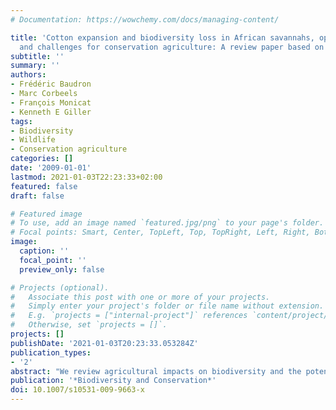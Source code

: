```yaml
---
# Documentation: https://wowchemy.com/docs/managing-content/

title: 'Cotton expansion and biodiversity loss in African savannahs, opportunities
  and challenges for conservation agriculture: A review paper based on two case studies'
subtitle: ''
summary: ''
authors:
- Frédéric Baudron
- Marc Corbeels
- François Monicat
- Kenneth E Giller
tags:
- Biodiversity
- Wildlife
- Conservation agriculture
categories: []
date: '2009-01-01'
lastmod: 2021-01-03T22:23:33+02:00
featured: false
draft: false

# Featured image
# To use, add an image named `featured.jpg/png` to your page's folder.
# Focal points: Smart, Center, TopLeft, Top, TopRight, Left, Right, BottomLeft, Bottom, BottomRight.
image:
  caption: ''
  focal_point: ''
  preview_only: false

# Projects (optional).
#   Associate this post with one or more of your projects.
#   Simply enter your project's folder or file name without extension.
#   E.g. `projects = ["internal-project"]` references `content/project/deep-learning/index.md`.
#   Otherwise, set `projects = []`.
projects: []
publishDate: '2021-01-03T20:23:33.053284Z'
publication_types:
- '2'
abstract: "We review agricultural impacts on biodiversity and the potential of conservation agriculture in developing productive and environment-friendly cropping systems.We then analyse experiences from two African landscapes of global importance for conservation: the Mid Zambezi Valley in Southern Africa and the periphery of the 'W-Arly-Penjari' complex in West Africa. In both areas, expansion of cotton farming, considered as one of the most polluting forms of agriculture in the world, drives major land use change and loss of biodiversity. In both areas, various forms of conservation agriculture have been developed and tested. We highlight the potential benefit of conservation agriculture in controlling negative environmental effects traditionally associated with agriculture and reducing the need for land conversion through increased biophysical resource use efficiency, turning agriculture from a threat to an opportunity for conservation. Finally, we raise a number of issues that constitute challenges for the widespread adoption of these technologies by resource-poor farmers, and formulate recommendations for the development, evaluation and diffusion of conservation agriculture technologies for smallholders in semi-arid Africa."
publication: '*Biodiversity and Conservation*'
doi: 10.1007/s10531-009-9663-x
---
```

